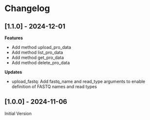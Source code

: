 # Changelog

## [1.1.0] - 2024-12-01

**Features**
- Add method upload_pro_data
- Add method list_pro_data
- Add method get_pro_data
- Add method delete_pro_data

**Updates**

- upload_fastq: Add fastq_name and read_type arguments to enable definition of FASTQ names and read types

## [1.0.0] - 2024-11-06

Initial Version